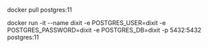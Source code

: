 docker pull postgres:11

docker run -it --name dixit -e POSTGRES_USER=dixit -e POSTGRES_PASSWORD=dixit -e POSTGRES_DB=dixit -p 5432:5432 postgres:11


